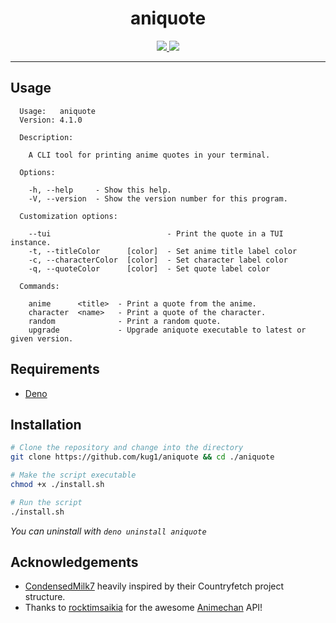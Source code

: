 <h1 align="center">aniquote</h1>

<div align="center">
  <a href="https://opensource.org/licenses/MIT">
    <img src="https://img.shields.io/badge/license-MIT-brightgreen.svg">
  </a>

  <a href="https://animechan.xyz/">
    <img src="https://img.shields.io/badge/API-animechan-informational" />
  </a>
</div>

---

## Usage

```
  Usage:   aniquote
  Version: 4.1.0

  Description:

    A CLI tool for printing anime quotes in your terminal.

  Options:

    -h, --help     - Show this help.
    -V, --version  - Show the version number for this program.

  Customization options:

    --tui                          - Print the quote in a TUI instance.
    -t, --titleColor      [color]  - Set anime title label color
    -c, --characterColor  [color]  - Set character label color
    -q, --quoteColor      [color]  - Set quote label color

  Commands:

    anime      <title>  - Print a quote from the anime.
    character  <name>   - Print a quote of the character.
    random              - Print a random quote.
    upgrade             - Upgrade aniquote executable to latest or given version.

```

## Requirements

- [Deno](https://docs.deno.com/runtime/manual/getting_started/installation)

## Installation

```sh
# Clone the repository and change into the directory
git clone https://github.com/kug1/aniquote && cd ./aniquote

# Make the script executable
chmod +x ./install.sh

# Run the script
./install.sh
```

_You can uninstall with `deno uninstall aniquote`_

## Acknowledgements

- [CondensedMilk7](https://github.com/CondensedMilk7) heavily inspired by their Countryfetch project structure.
- Thanks to [rocktimsaikia](https://github.com/rocktimsaikia) for the awesome [Animechan](https://animechan.xyz/) API!
